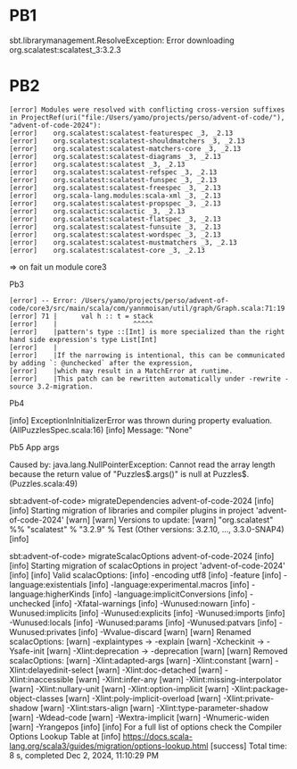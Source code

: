 # PB1

sbt.librarymanagement.ResolveException: Error downloading org.scalatest:scalatest_3:3.2.3

# PB2

```
[error] Modules were resolved with conflicting cross-version suffixes in ProjectRef(uri("file:/Users/yamo/projects/perso/advent-of-code/"), "advent-of-code-2024"):
[error]    org.scalatest:scalatest-featurespec _3, _2.13
[error]    org.scalatest:scalatest-shouldmatchers _3, _2.13
[error]    org.scalatest:scalatest-matchers-core _3, _2.13
[error]    org.scalatest:scalatest-diagrams _3, _2.13
[error]    org.scalatest:scalatest _3, _2.13
[error]    org.scalatest:scalatest-refspec _3, _2.13
[error]    org.scalatest:scalatest-funspec _3, _2.13
[error]    org.scalatest:scalatest-freespec _3, _2.13
[error]    org.scala-lang.modules:scala-xml _3, _2.13
[error]    org.scalatest:scalatest-propspec _3, _2.13
[error]    org.scalactic:scalactic _3, _2.13
[error]    org.scalatest:scalatest-flatspec _3, _2.13
[error]    org.scalatest:scalatest-funsuite _3, _2.13
[error]    org.scalatest:scalatest-wordspec _3, _2.13
[error]    org.scalatest:scalatest-mustmatchers _3, _2.13
[error]    org.scalatest:scalatest-core _3, _2.13
```

=> on fait un module core3

Pb3

```
[error] -- Error: /Users/yamo/projects/perso/advent-of-code/core3/src/main/scala/com/yannmoisan/util/graph/Graph.scala:71:19
[error] 71 |      val h :: t = stack
[error]    |                   ^^^^^
[error]    |pattern's type ::[Int] is more specialized than the right hand side expression's type List[Int]
[error]    |
[error]    |If the narrowing is intentional, this can be communicated by adding `: @unchecked` after the expression,
[error]    |which may result in a MatchError at runtime.
[error]    |This patch can be rewritten automatically under -rewrite -source 3.2-migration.
```

Pb4

[info]   ExceptionInInitializerError was thrown during property evaluation. (AllPuzzlesSpec.scala:16)
[info]     Message: "None"

Pb5 App args


Caused by: java.lang.NullPointerException: Cannot read the array length because the return value of "Puzzles$.args()" is null
	at Puzzles$.<clinit>(Puzzles.scala:49)



sbt:advent-of-code> migrateDependencies advent-of-code-2024
[info]
[info] Starting migration of libraries and compiler plugins in project 'advent-of-code-2024'
[warn]
[warn] Versions to update:
[warn] "org.scalatest" %% "scalatest" % "3.2.9" % Test (Other versions: 3.2.10, ..., 3.3.0-SNAP4)
[info]

sbt:advent-of-code> migrateScalacOptions advent-of-code-2024
[info]
[info] Starting migration of scalacOptions in project 'advent-of-code-2024'
[info]
[info] Valid scalacOptions:
[info] -encoding utf8
[info] -feature
[info] -language:existentials
[info] -language:experimental.macros
[info] -language:higherKinds
[info] -language:implicitConversions
[info] -unchecked
[info] -Xfatal-warnings
[info] -Wunused:nowarn
[info] -Wunused:implicits
[info] -Wunused:explicits
[info] -Wunused:imports
[info] -Wunused:locals
[info] -Wunused:params
[info] -Wunused:patvars
[info] -Wunused:privates
[info] -Wvalue-discard
[warn]
[warn] Renamed scalacOptions:
[warn] -explaintypes      -> -explain
[warn] -Xcheckinit        -> -Ysafe-init
[warn] -Xlint:deprecation -> -deprecation
[warn]
[warn] Removed scalacOptions:
[warn] -Xlint:adapted-args
[warn] -Xlint:constant
[warn] -Xlint:delayedinit-select
[warn] -Xlint:doc-detached
[warn] -Xlint:inaccessible
[warn] -Xlint:infer-any
[warn] -Xlint:missing-interpolator
[warn] -Xlint:nullary-unit
[warn] -Xlint:option-implicit
[warn] -Xlint:package-object-classes
[warn] -Xlint:poly-implicit-overload
[warn] -Xlint:private-shadow
[warn] -Xlint:stars-align
[warn] -Xlint:type-parameter-shadow
[warn] -Wdead-code
[warn] -Wextra-implicit
[warn] -Wnumeric-widen
[warn] -Yrangepos
[info]
[info] For a full list of options check the Compiler Options Lookup Table at
[info] https://docs.scala-lang.org/scala3/guides/migration/options-lookup.html
[success] Total time: 8 s, completed Dec 2, 2024, 11:10:29 PM
